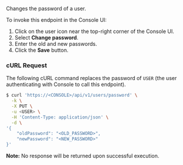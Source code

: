 Changes the password of a user.

To invoke this endpoint in the Console UI:

1. Click on the user icon near the top-right corner of the Console UI.
2. Select **Change password**.
3. Enter the old and new passwords.
3. Click the **Save** button.

### cURL Request

The following cURL command replaces the password of `USER` (the user authenticating with Console to call this endpoint).

```bash
$ curl 'https://<CONSOLE>/api/v1/users/password' \
  -k \
  -X PUT \
  -u <USER> \
  -H 'Content-Type: application/json' \
  -d \
'{
    "oldPassword": "<OLD_PASSWORD>", 
    "newPassword": "<NEW_PASSWORD>"
}'
```

**Note:** No response will be returned upon successful execution.
